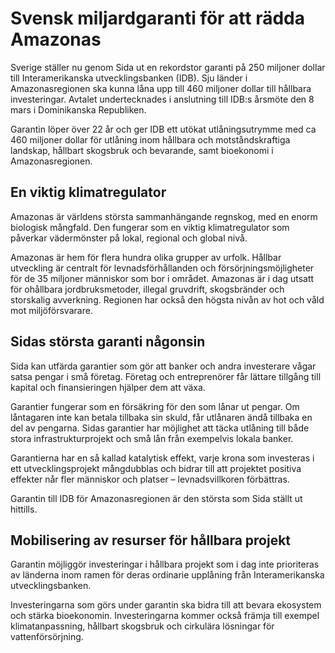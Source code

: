 # Svensk miljardgaranti för att rädda Amazonas

Sverige ställer nu genom Sida ut en rekordstor garanti på 250 miljoner dollar till Interamerikanska utvecklingsbanken (IDB). Sju länder i Amazonasregionen ska kunna låna upp till 460 miljoner dollar till hållbara investeringar. Avtalet undertecknades i anslutning till IDB:s årsmöte den 8 mars i Dominikanska Republiken.


Garantin löper över 22 år och ger IDB ett utökat utlåningsutrymme med ca 460 miljoner dollar för utlåning inom hållbara och motståndskraftiga landskap, hållbart skogsbruk och bevarande, samt bioekonomi i Amazonasregionen.

## En viktig klimatregulator

Amazonas är världens största sammanhängande regnskog, med en enorm biologisk mångfald. Den fungerar som en viktig klimatregulator som påverkar vädermönster på lokal, regional och global nivå.

Amazonas är hem för flera hundra olika grupper av urfolk. Hållbar utveckling är centralt för levnadsförhållanden och försörjningsmöjligheter för de 35 miljoner människor som bor i området. Amazonas är i dag utsatt för ohållbara jordbruksmetoder, illegal gruvdrift, skogsbränder och storskalig avverkning. Regionen har också den högsta nivån av hot och våld mot miljöförsvarare.

## Sidas största garanti någonsin

Sida kan utfärda garantier som gör att banker och andra investerare vågar satsa pengar i små företag. Företag och entreprenörer får lättare tillgång till kapital och finansieringen hjälper dem att växa.

Garantier fungerar som en försäkring för den som lånar ut pengar. Om låntagaren inte kan betala tillbaka sin skuld, får utlånaren ändå tillbaka en del av pengarna. Sidas garantier har möjlighet att täcka utlåning till både stora infrastrukturprojekt och små lån från exempelvis lokala banker.

Garantierna har en så kallad katalytisk effekt, varje krona som investeras i ett utvecklingsprojekt mångdubblas och bidrar till att projektet positiva effekter når fler människor och platser – levnadsvillkoren förbättras.

Garantin till IDB för Amazonasregionen är den största som Sida ställt ut hittills.

## Mobilisering av resurser för hållbara projekt

Garantin möjliggör investeringar i hållbara projekt som i dag inte prioriteras av länderna inom ramen för deras ordinarie upplåning från Interamerikanska utvecklingsbanken.

Investeringarna som görs under garantin ska bidra till att bevara ekosystem och stärka bioekonomin. Investeringarna kommer också främja till exempel klimatanpassning, hållbart skogsbruk och cirkulära lösningar för vattenförsörjning.
